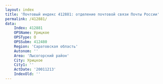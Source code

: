 ```yaml
---
layout: index
title: 'Почтовый индекс 412881: отделение почтовой связи Почты России'
permalink: /412881/
data:
    Index: 412881
    OPSName: Урицкое
    OPSType: О
    OPSSubm: 412480
    Region: 'Саратовская область'
    Autonom: ''
    Area: 'Лысогорский район'
    City: Урицкое
    City1: ''
    ActDate: '20011213'
    IndexOld: ''
---
```

